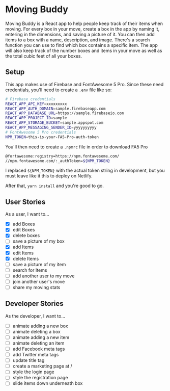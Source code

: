 # Moving Buddy

Moving Buddy is a React app to help people keep track of their items when moving. For every box in your move, create a box in the app by naming it, entering in the dimensions, and saving a picture of it. You can then add items to a box with a name, description, and image. There's a search function you can use to find which box contains a specific item. The app will also keep track of the number boxes and items in your move as well as the total cubic feet of all your boxes.

## Setup

This app makes use of Firebase and FontAwesome 5 Pro. Since these need credentials, you'll need to create a `.env` file like so:

```bash
# Firebase credentials
REACT_APP_API_KEY=xxxxxxxxx
REACT_APP_AUTH_DOMAIN=sample.firebaseapp.com
REACT_APP_DATABASE_URL=https://sample.firebaseio.com
REACT_APP_PROJECT_ID=sample
REACT_APP_STORAGE_BUCKET=sample.appspot.com
REACT_APP_MESSAGING_SENDER_ID=yyyyyyyyyy
# FontAwesome 5 Pro credentials
NPM_TOKEN=this-is-your-FA5-Pro-auth-token
```

You'll then need to create a `.npmrc` file in order to download FA5 Pro

```bash
@fortawesome:registry=https://npm.fontawesome.com/
//npm.fontawesome.com/:_authToken=${NPM_TOKEN}
```

I replaced `${NPM_TOKEN}` with the actual token string in development, but you must leave like it this to deploy on Netlify.

After that, `yarn install` and you're good to go.

## User Stories

As a user, I want to...

- [x] add Boxes
- [x] edit Boxes
- [x] delete boxes
- [ ] save a picture of my box
- [x] add Items
- [x] edit Items
- [x] delete Items
- [ ] save a picture of my item
- [ ] search for Items
- [ ] add another user to my move
- [ ] join another user's move
- [ ] share my moving stats

## Developer Stories

As the developer, I want to...

- [ ] animate adding a new box
- [ ] animate deleting a box
- [ ] animate adding a new item
- [ ] animate deleting an item
- [ ] add Facebook meta tags
- [ ] add Twitter meta tags
- [ ] update title tag
- [ ] create a marketing page at /
- [ ] style the login page
- [ ] style the registration page
- [ ] slide items down underneath box
